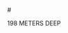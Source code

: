 #<html><div data-v-5db6ff3a="" class="depth-line" style="opacity: 1;">
      198 METERS DEEP
    </div>
  </html>
